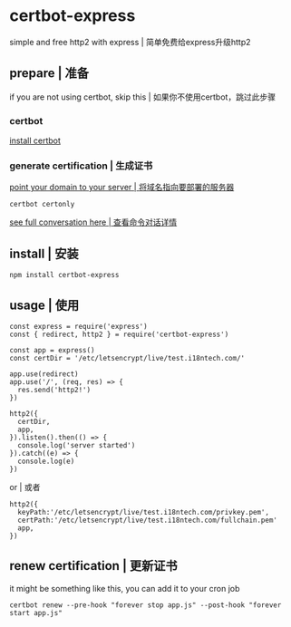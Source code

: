 # certbot-express

simple and free http2 with express | 简单免费给express升级http2

## prepare  | 准备

if you are not using certbot, skip this | 如果你不使用certbot，跳过此步骤 

### certbot

[install certbot](./docs/install-certbot.md)

### generate certification | 生成证书

[point your domain to your server | 将域名指向要部署的服务器](./docs/point-domain-to-server.md)

```
certbot certonly

```
[see full conversation here | 查看命令对话详情](./docs/generate-certification-certonly.md)

## install | 安装

```
npm install certbot-express
```

## usage | 使用

```
const express = require('express')
const { redirect, http2 } = require('certbot-express')

const app = express()
const certDir = '/etc/letsencrypt/live/test.i18ntech.com/'

app.use(redirect)
app.use('/', (req, res) => {
  res.send('http2!')
})

http2({
  certDir,
  app,
}).listen().then(() => {
  console.log('server started')
}).catch((e) => {
  console.log(e)
})

```

or  | 或者

```
http2({
  keyPath:'/etc/letsencrypt/live/test.i18ntech.com/privkey.pem',
  certPath:'/etc/letsencrypt/live/test.i18ntech.com/fullchain.pem'
  app,
})
```

## renew certification | 更新证书

it might be something like this, you can add it to your cron job

```
certbot renew --pre-hook "forever stop app.js" --post-hook "forever start app.js"
```

